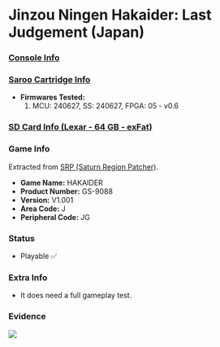 # Jinzou Ningen Hakaider: Last Judgement (Japan)

### [Console Info](../../../../../Info/Consoles/VA13/README.md)

### [Saroo Cartridge Info](../../../../../Info/Cartridges/RetroGameParadiseStore/1.32F/README.md)

- <b>Firmwares Tested:</b>
  1. MCU: 240627, SS: 240627, FPGA: 05 - v0.6

### [SD Card Info (Lexar - 64 GB - exFat)](../../../../../Info/SdCards/Lexar/64GB/exfat/README.md)

### Game Info

Extracted from [SRP (Saturn Region Patcher)](https://segaxtreme.net/resources/saturn-region-patcher.81/download).

- <b>Game Name:</b> HAKAIDER
- <b>Product Number:</b> GS-9088
- <b>Version:</b> V1.001
- <b>Area Code:</b> J
- <b>Peripheral Code:</b> JG

### Status

- Playable :white_check_mark:

### Extra Info

- It does need a full gameplay test.

### Evidence

[![](https://img.youtube.com/vi/Sb0xhR7JyCQ/0.jpg)](https://www.youtube.com/watch?v=Sb0xhR7JyCQ)

